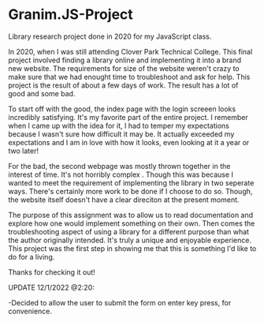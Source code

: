 # Granim.JS-Project
Library research project done in 2020 for my JavaScript class.

In 2020, when I was still attending Clover Park Technical College. This final project involved finding a library online and implementing it into a brand new website. The requirements for size of the website weren't crazy to make sure that we had enought time to troubleshoot and ask for help. This project is the result of about a few days of work. The result has a lot of good and some bad.

To start off with the good, the index page with the login screeen looks incredibly satisfying. It's my favorite part of the entire project. I remember when I came up with the idea for it, I had to temper my expectations because I wasn't sure how difficult it may be. It actually exceeded my expectations and I am in love with how it looks, even looking at it a year or two later!

For the bad, the second webpage was mostly thrown together in the interest of time. It's not horribly complex . Though this was because I wanted to meet the requirement of implementing the library in two seperate ways. There's certainly more work to be done if I choose to do so. Though, the website itself doesn't have a clear direciton at the present moment.

The purpose of this assignment was to allow us to read documentation and explore how one would implement something on their own. Then comes the troubleshooting aspect of using a library for a different purpose than what the author originally intended. It's truly a unique and enjoyable experience. This project was the first step in showing me that this is something I'd like to do for a living.

Thanks for checking it out!

UPDATE 12/1/2022 @2:20:

-Decided to allow the user to submit the form on enter key press, for convenience.
